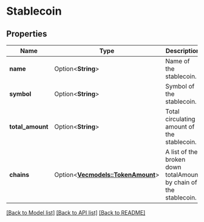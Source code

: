 # Stablecoin

## Properties

Name | Type | Description | Notes
------------ | ------------- | ------------- | -------------
**name** | Option<**String**> | Name of the stablecoin. | [optional]
**symbol** | Option<**String**> | Symbol of the stablecoin. | [optional]
**total_amount** | Option<**String**> | Total circulating amount of the stablecoin. | [optional]
**chains** | Option<[**Vec<models::TokenAmount>**](TokenAmount.md)> | A list of the broken down totalAmount by chain of the stablecoin. | [optional]

[[Back to Model list]](../README.md#documentation-for-models) [[Back to API list]](../README.md#documentation-for-api-endpoints) [[Back to README]](../README.md)


